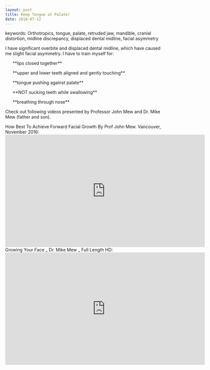 ```yaml
---
layout: post
title: Keep Tongue at Palate!
date: 2018-07-12
---
```

keywords: Orthotropics, tongue, palate, retruded jaw, mandible, cranial distortion, midline discrepancy, displaced dental midline, facial asymmetry


I have significant overbite and displaced dental midline, which have caused me slight facial asymmetry.
I have to train myself for:
<ol>**lips closed together**</ol>
<ol>**upper and lower teeth aligned and gently touching**</ol>
<ol>**tongue pushing against palate**</ol>
<ol>**NOT sucking teeth while swallowing**</ol>
<ol>**breathing through nose**</ol>

Check out following videos presented by Professor John Mew and Dr. Mike Mew (father and son).

<div>
How Best To Achieve Forward Facial Growth By Prof John Mew. Vancouver, November 2016:
<iframe id="ytplayer" type="text/html" width="640" height="360"
  src="https://www.youtube.com/embed/WhXPh5N5XN8?autoplay=1&origin=http://zhirshya.github.io"
  frameborder="0"></iframe>
</div>

<div>
Growing Your Face _ Dr. Mike Mew _ Full Length HD:
<iframe id="ytplayer" type="text/html" width="640" height="360"
  src="https://www.youtube.com/embed/TY3bIMRKil8?autoplay=1&origin=http://zhirshya.github.io"
  frameborder="0"></iframe>
</div>
